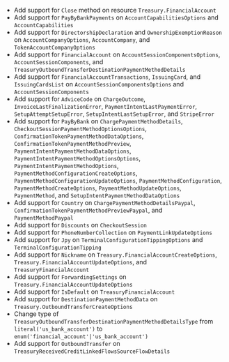 * Add support for `Close` method on resource `Treasury.FinancialAccount`
* Add support for `PayByBankPayments` on `AccountCapabilitiesOptions` and `AccountCapabilities`
* Add support for `DirectorshipDeclaration` and `OwnershipExemptionReason` on `AccountCompanyOptions`, `AccountCompany`, and `TokenAccountCompanyOptions`
* Add support for `FinancialAccount` on `AccountSessionComponentsOptions`, `AccountSessionComponents`, and `TreasuryOutboundTransferDestinationPaymentMethodDetails`
* Add support for `FinancialAccountTransactions`, `IssuingCard`, and `IssuingCardsList` on `AccountSessionComponentsOptions` and `AccountSessionComponents`
* Add support for `AdviceCode` on `ChargeOutcome`, `InvoiceLastFinalizationError`, `PaymentIntentLastPaymentError`, `SetupAttemptSetupError`, `SetupIntentLastSetupError`, and `StripeError`
* Add support for `PayByBank` on `ChargePaymentMethodDetails`, `CheckoutSessionPaymentMethodOptionsOptions`, `ConfirmationTokenPaymentMethodDataOptions`, `ConfirmationTokenPaymentMethodPreview`, `PaymentIntentPaymentMethodDataOptions`, `PaymentIntentPaymentMethodOptionsOptions`, `PaymentIntentPaymentMethodOptions`, `PaymentMethodConfigurationCreateOptions`, `PaymentMethodConfigurationUpdateOptions`, `PaymentMethodConfiguration`, `PaymentMethodCreateOptions`, `PaymentMethodUpdateOptions`, `PaymentMethod`, and `SetupIntentPaymentMethodDataOptions`
* Add support for `Country` on `ChargePaymentMethodDetailsPaypal`, `ConfirmationTokenPaymentMethodPreviewPaypal`, and `PaymentMethodPaypal`
* Add support for `Discounts` on `CheckoutSession`
* Add support for `PhoneNumberCollection` on `PaymentLinkUpdateOptions`
* Add support for `Jpy` on `TerminalConfigurationTippingOptions` and `TerminalConfigurationTipping`
* Add support for `Nickname` on `Treasury.FinancialAccountCreateOptions`, `Treasury.FinancialAccountUpdateOptions`, and `TreasuryFinancialAccount`
* Add support for `ForwardingSettings` on `Treasury.FinancialAccountUpdateOptions`
* Add support for `IsDefault` on `TreasuryFinancialAccount`
* Add support for `DestinationPaymentMethodData` on `Treasury.OutboundTransferCreateOptions`
* Change type of `TreasuryOutboundTransferDestinationPaymentMethodDetailsType` from `literal('us_bank_account')` to `enum('financial_account'|'us_bank_account')`
* Add support for `OutboundTransfer` on `TreasuryReceivedCreditLinkedFlowsSourceFlowDetails`